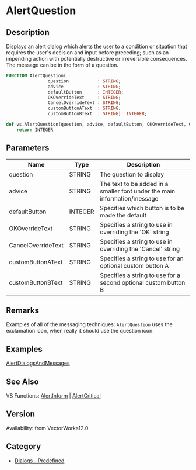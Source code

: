 # AlertQuestion

## Description
Displays an alert dialog which alerts the user to a condition or situation that requires the user's decision and input before preceding; such as an impending action with potentially destructive or irreversible consequences. The message can be in the form of a question.

```pascal
FUNCTION AlertQuestion(
				question           : STRING;
				advice             : STRING;
				defaultButton      : INTEGER;
				OKOverrideText     : STRING;
				CancelOverrideText : STRING;
				customButtonAText  : STRING;
				customButtonBText  : STRING): INTEGER;
```

```python
def vs.AlertQuestion(question, advice, defaultButton, OKOverrideText, CancelOverrideText, customButtonAText, customButtonBText):
    return INTEGER
```

## Parameters
|Name|Type|Description|
|---|---|---|
|question|STRING|The question to display|
|advice|STRING|The text to be added in a smaller font under the main information/message|
|defaultButton|INTEGER|Specifies which button is to be made the default|0:	the negative(Cancel) button is the default|1:	the positive(Ok) button is the default|2:	custom button A is the default|3:	custom button B is the default|
|OKOverrideText|STRING|Specifies a string to use in overriding the 'OK' string|
|CancelOverrideText|STRING|Specifies a string to use in overriding the 'Cancel' string|
|customButtonAText|STRING|Specifies a string to use for an optional custom button A|
|customButtonBText|STRING|Specifies a string to use for a second optional custom button B|

## Remarks
Examples of all of the messaging techniques:
```AlertQuestion``` uses the exclamation icon, when really it should use the question icon.

## Examples
[AlertDialogsAndMessages](examples/AlertDialogsAndMessages.md)

## See Also
VS Functions:
[AlertInform](AlertInform.md) 
| [AlertCritical](AlertCritical.md)

## Version
Availability: from VectorWorks12.0

## Category
* [Dialogs - Predefined](../Categories/Dialogs%20-%20Predefined.md)
